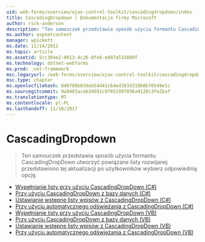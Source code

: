 ```yaml
---
uid: web-forms/overview/ajax-control-toolkit/cascadingdropdown/index
title: CascadingDropdown | Dokumentacja firmy Microsoft
author: rick-anderson
description: "Ten samouczek przedstawia sposób użycia formantu CascadingDropDown utworzyć powiązane listy rozwijanej przedstawiono tej aktualizacji po użytkowników wybierz odpowiednią opcję."
ms.author: aspnetcontent
manager: wpickett
ms.date: 11/14/2011
ms.topic: article
ms.assetid: 5cc304e2-0013-4c26-8fe6-e897a533809f
ms.technology: dotnet-webforms
ms.prod: .net-framework
msc.legacyurl: /web-forms/overview/ajax-control-toolkit/cascadingdropdown
msc.type: chapter
ms.openlocfilehash: 8d0708b03deb54d41c64ed383d319b0b70549e1c
ms.sourcegitcommit: 9a9483aceb34591c97451997036a9120c3fe2baf
ms.translationtype: MT
ms.contentlocale: pl-PL
ms.lasthandoff: 11/10/2017
---
```

<a name="cascadingdropdown"></a>CascadingDropdown
====================
> Ten samouczek przedstawia sposób użycia formantu CascadingDropDown utworzyć powiązane listy rozwijanej przedstawiono tej aktualizacji po użytkowników wybierz odpowiednią opcję.


- [Wypełnianie listy przy użyciu CascadingDropDown (C#)](filling-a-list-using-cascadingdropdown-cs.md)
- [Przy użyciu CascadingDropDown z bazy danych (C#)](using-cascadingdropdown-with-a-database-cs.md)
- [Ustawianie wstępne listy wpisów z CascadingDropDown (C#)](presetting-list-entries-with-cascadingdropdown-cs.md)
- [Przy użyciu automatycznego odświeżania z CascadingDropDown (C#)](using-auto-postback-with-cascadingdropdown-cs.md)
- [Wypełnianie listy przy użyciu CascadingDropDown (VB)](filling-a-list-using-cascadingdropdown-vb.md)
- [Przy użyciu CascadingDropDown z bazy danych (VB)](using-cascadingdropdown-with-a-database-vb.md)
- [Ustawianie wstępne listy wpisów z CascadingDropDown (VB)](presetting-list-entries-with-cascadingdropdown-vb.md)
- [Przy użyciu automatycznego odświeżania z CascadingDropDown (VB)](using-auto-postback-with-cascadingdropdown-vb.md)
